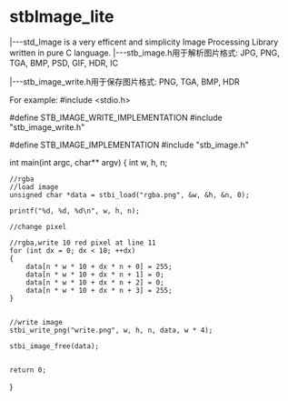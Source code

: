 # stbImage_lite

|---std_Image is a very efficent and simplicity Image Processing Library written in pure C language. 
  |---stb_image.h用于解析图片格式: JPG, PNG, TGA, BMP, PSD, GIF, HDR, IC

  |---stb_image_write.h用于保存图片格式: PNG, TGA, BMP, HDR

For example:
#include <stdio.h>

#define STB_IMAGE_WRITE_IMPLEMENTATION
#include "stb_image_write.h"

#define STB_IMAGE_IMPLEMENTATION
#include "stb_image.h"

int main(int argc, char** argv)
{
    int w, h, n;

    //rgba
    //load image
    unsigned char *data = stbi_load("rgba.png", &w, &h, &n, 0);

    printf("%d, %d, %d\n", w, h, n);

    //change pixel

    //rgba,write 10 red pixel at line 11
    for (int dx = 0; dx < 10; ++dx)
    {
        data[n * w * 10 + dx * n + 0] = 255;
        data[n * w * 10 + dx * n + 1] = 0;
        data[n * w * 10 + dx * n + 2] = 0;
        data[n * w * 10 + dx * n + 3] = 255;
    }
    

    //write image
    stbi_write_png("write.png", w, h, n, data, w * 4);

    stbi_image_free(data);


    return 0;
}
